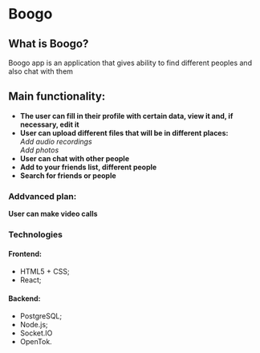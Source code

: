 <h1>Boogo</h1>
<h2>What is Boogo?</h2>
<p>Boogo app is an application that gives ability to find different peoples and also chat with them</p>
<h2>Main functionality:</h2>
<ul>
<li><strong>The user can fill in their profile with certain data, view it and, if necessary, edit it</strong></li>
<li><strong>User can upload different files that will be in different places:</strong></li>
<em>Add audio recordings</em><br>
<em>Add photos</em>
<li><strong>User can chat with other people</strong></li>
<li><strong>Add to your friends list, different people</strong></li>
<li><strong>Search for friends or people</strong></li>
</ul>

### Addvanced plan:
<p><strong>User can make video calls</strong></li>

### Technologies

#### Frontend:
- HTML5 + CSS;
- React;

#### Backend:
- PostgreSQL; 
- Node.js;
- Socket.IO
- OpenTok.

